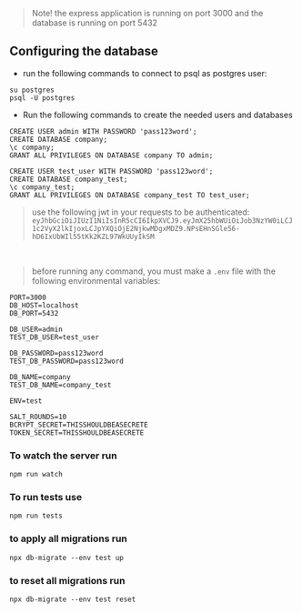 > Note! the express application is running on port 3000 and the database is running on port 5432

## Configuring the database
- run the following commands to connect to psql as postgres user:

```
su postgres
psql -U postgres
```

- Run the following commands to create the needed users and databases

```
CREATE USER admin WITH PASSWORD 'pass123word';
CREATE DATABASE company;
\c company;
GRANT ALL PRIVILEGES ON DATABASE company TO admin;

CREATE USER test_user WITH PASSWORD 'pass123word';
CREATE DATABASE company_test;
\c company_test;
GRANT ALL PRIVILEGES ON DATABASE company_test TO test_user;
```


> use the following jwt in your requests to be authenticated:
`eyJhbGciOiJIUzI1NiIsInR5cCI6IkpXVCJ9.eyJmX25hbWUiOiJob3NzYW0iLCJ1c2VyX2lkIjoxLCJpYXQiOjE2NjkwMDgxMDZ9.NPsEHnSGle56-hD6IxUbWIl55tKk2KZL97WkUUyIkSM`

<br>

> before running any command, you must make a `.env` file with the following environmental variables:
```
PORT=3000
DB_HOST=localhost
DB_PORT=5432

DB_USER=admin
TEST_DB_USER=test_user

DB_PASSWORD=pass123word
TEST_DB_PASSWORD=pass123word

DB_NAME=company
TEST_DB_NAME=company_test

ENV=test

SALT_ROUNDS=10
BCRYPT_SECRET=THISSHOULDBEASECRETE
TOKEN_SECRET=THISSHOULDBEASECRETE
```


### To watch the server run
`npm run watch`

### To run tests use
`npm run tests`


### to apply all migrations run
`npx db-migrate --env test up`

### to reset all migrations run
`npx db-migrate --env test reset`